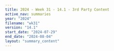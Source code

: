 ```yaml
---
title: 2024 - Week 31 - 14.1 - 3rd Party Content
active_nav: summaries
year: "2024"
filename: "wk31"
version: "14.1"
start_date: "2024-07-29"
end_date: "2024-08-04"
layout: "summary_content"
---
```

